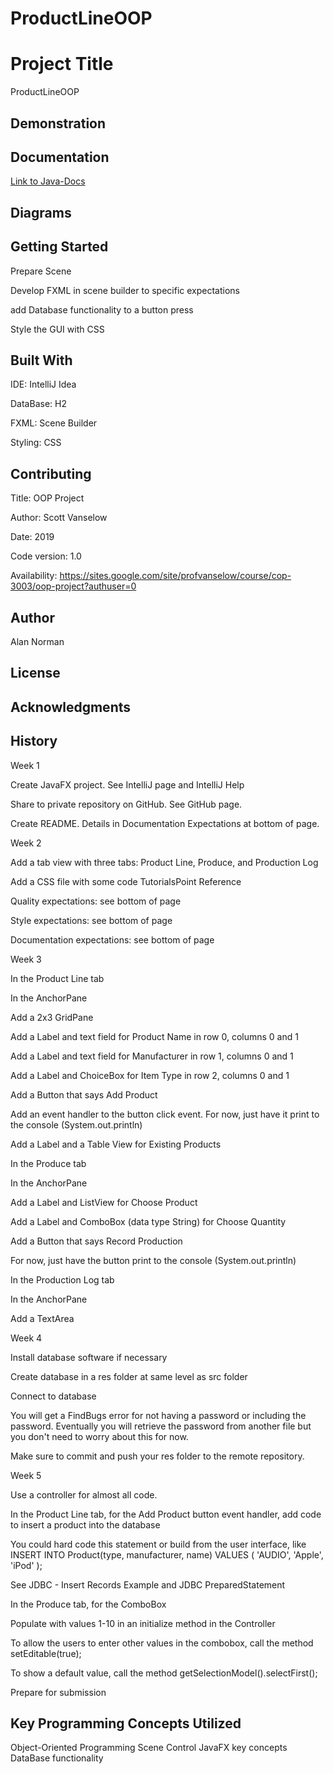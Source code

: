 # ProductLineOOP

# Project Title

ProductLineOOP


## Demonstration


## Documentation
[Link to Java-Docs](https://alannorman99.github.io/ProductLineOOP/)

## Diagrams


## Getting Started
Prepare Scene

Develop FXML in scene builder to specific expectations

add Database functionality to a button press

Style the GUI with CSS



## Built With
IDE: IntelliJ Idea

DataBase: H2

FXML: Scene Builder

Styling: CSS



## Contributing
Title: OOP Project

Author: Scott Vanselow

Date: 2019

Code version: 1.0

Availability: https://sites.google.com/site/profvanselow/course/cop-3003/oop-project?authuser=0


## Author
Alan Norman


## License


## Acknowledgments


## History
Week 1

Create JavaFX project. See IntelliJ page and IntelliJ Help

Share to private repository on GitHub. See GitHub page.

Create README. Details in Documentation Expectations at bottom of page. 

Week 2

Add a tab view with three tabs: Product Line, Produce, and Production Log

Add a CSS file with some code TutorialsPoint Reference

Quality expectations: see bottom of page

Style expectations: see bottom of page

Documentation expectations: see bottom of page

Week 3

In the Product Line tab

In the AnchorPane

Add a 2x3 GridPane

Add a Label and text field for Product Name in row 0, columns 0 and 1

Add a Label and text field for Manufacturer in row 1, columns 0 and 1

Add a Label and ChoiceBox for Item Type in row 2, columns 0 and 1

Add a Button that says Add Product

Add an event handler to the button click event. For now, just have it print to the console (System.out.println)

Add a Label and a Table View for Existing Products

In the Produce tab

In the AnchorPane

Add a Label and ListView for Choose Product

Add a Label and ComboBox (data type String) for Choose Quantity

Add a Button that says Record Production

For now, just have the button print to the console (System.out.println)

In the Production Log tab

In the AnchorPane

Add a TextArea

Week 4

Install database software if necessary

Create database in a res folder at same level as src folder

Connect to database 

You will get a FindBugs error for not having a password or including the password. Eventually you will retrieve the password from another file but you don't need to worry about this for now. 

Make sure to commit and push your res folder to the remote repository.

Week 5

Use a controller for almost all code. 

In the Product Line tab, for the Add Product button event handler, add code to insert a product into the database

You could hard code this statement or build from the user interface, like INSERT INTO Product(type, manufacturer, name) VALUES ( 'AUDIO', 'Apple', 'iPod' );

See JDBC - Insert Records Example and JDBC PreparedStatement

In the Produce tab, for the ComboBox

Populate with values 1-10 in an initialize method in the Controller

To allow the users to enter other values in the combobox, call the method setEditable(true);

To show a default value, call the method getSelectionModel().selectFirst();

Prepare for submission 


## Key Programming Concepts Utilized
Object-Oriented Programming
Scene Control
JavaFX key concepts
DataBase functionality
